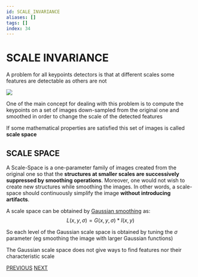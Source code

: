 ```yaml
---
id: SCALE_INVARIANCE
aliases: []
tags: []
index: 34
---
```


# SCALE INVARIANCE

A problem for all keypoints detectors is that at different scales some features are detectable as others are not

![](computer_vision/Pasted_image_20240310173759.png)

One of the main concept for dealing with this problem is to compute the keypoints on a set of images down-sampled from the original one and smoothed in order to change the scale of the detected features

If some mathematical properties are satisfied this set of images is called **scale space**

## SCALE SPACE

A Scale-Space is a one-parameter family of images created from the original one so that the **structures at smaller scales are successively suppressed by smoothing operations**. Moreover, one would not wish to create new structures while smoothing the images. In other words, a scale-space should continuously simplify the image **without introducing artifacts**.

A scale space can be obtained by [Gaussian smoothing](GAUSSIAN_FILTER.md) as:
$$
L(x,y,\sigma)= G(x,y,\sigma)\ast I(x,y)
$$

So each level of the Gaussian scale space is obtained by tuning the $\sigma$ parameter (eg smoothing the image with larger Gaussian functions)

The Gaussian scale space does not give ways to find features nor their characteristic scale

[PREVIOUS](pages/local_features/SHI_TOMASI_CORNER_DETECTOR.md) [NEXT](pages/local_features/SCALE_NORMALIZED_LOG.md)
